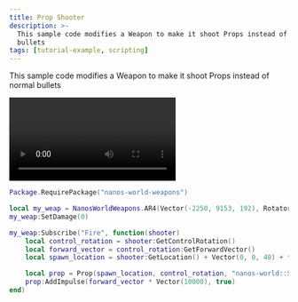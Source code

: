 ```yaml
---
title: Prop Shooter
description: >-
  This sample code modifies a Weapon to make it shoot Props instead of normal
  bullets
tags: [tutorial-example, scripting]
---
```



This sample code modifies a Weapon to make it shoot Props instead of normal bullets

<video controls="true" allowfullscreen="true">
    <source src="/videos/docs/tutorials/prop-shooter.mp4" type="video/mp4" />
</video>


```lua title="Server/Index.lua"
Package.RequirePackage("nanos-world-weapons")

local my_weap = NanosWorldWeapons.AR4(Vector(-2250, 9153, 192), Rotator(0, 90, 90))
my_weap:SetDamage(0)

my_weap:Subscribe("Fire", function(shooter)
    local control_rotation = shooter:GetControlRotation()
    local forward_vector = control_rotation:GetForwardVector()
    local spawn_location = shooter:GetLocation() + Vector(0, 0, 40) + forward_vector * Vector(200)

    local prop = Prop(spawn_location, control_rotation, "nanos-world::SM_TeaPot_Interior", 1)
    prop:AddImpulse(forward_vector * Vector(10000), true)
end)
```


